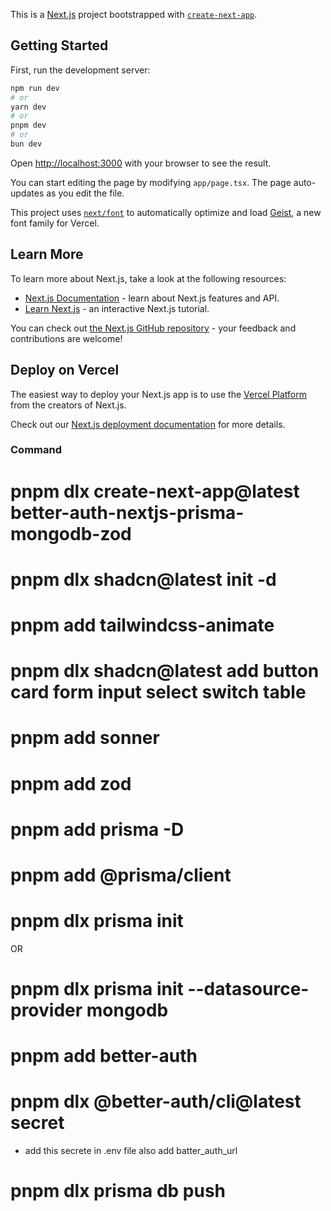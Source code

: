 This is a [Next.js](https://nextjs.org) project bootstrapped with [`create-next-app`](https://nextjs.org/docs/app/api-reference/cli/create-next-app).

## Getting Started

First, run the development server:

```bash
npm run dev
# or
yarn dev
# or
pnpm dev
# or
bun dev
```

Open [http://localhost:3000](http://localhost:3000) with your browser to see the result.

You can start editing the page by modifying `app/page.tsx`. The page auto-updates as you edit the file.

This project uses [`next/font`](https://nextjs.org/docs/app/building-your-application/optimizing/fonts) to automatically optimize and load [Geist](https://vercel.com/font), a new font family for Vercel.

## Learn More

To learn more about Next.js, take a look at the following resources:

- [Next.js Documentation](https://nextjs.org/docs) - learn about Next.js features and API.
- [Learn Next.js](https://nextjs.org/learn) - an interactive Next.js tutorial.

You can check out [the Next.js GitHub repository](https://github.com/vercel/next.js) - your feedback and contributions are welcome!

## Deploy on Vercel

The easiest way to deploy your Next.js app is to use the [Vercel Platform](https://vercel.com/new?utm_medium=default-template&filter=next.js&utm_source=create-next-app&utm_campaign=create-next-app-readme) from the creators of Next.js.

Check out our [Next.js deployment documentation](https://nextjs.org/docs/app/building-your-application/deploying) for more details.


### Command ###
# pnpm dlx create-next-app@latest better-auth-nextjs-prisma-mongodb-zod

# pnpm dlx shadcn@latest init -d
# pnpm add tailwindcss-animate
# pnpm dlx shadcn@latest add button card form input select switch table
# pnpm add sonner 
# pnpm add zod
# pnpm add prisma -D
# pnpm add  @prisma/client 

# pnpm dlx prisma init
OR 
# pnpm dlx prisma init --datasource-provider mongodb

# pnpm add better-auth
# pnpm dlx @better-auth/cli@latest secret 
* add this secrete in .env file also add batter_auth_url 
# pnpm dlx prisma db push